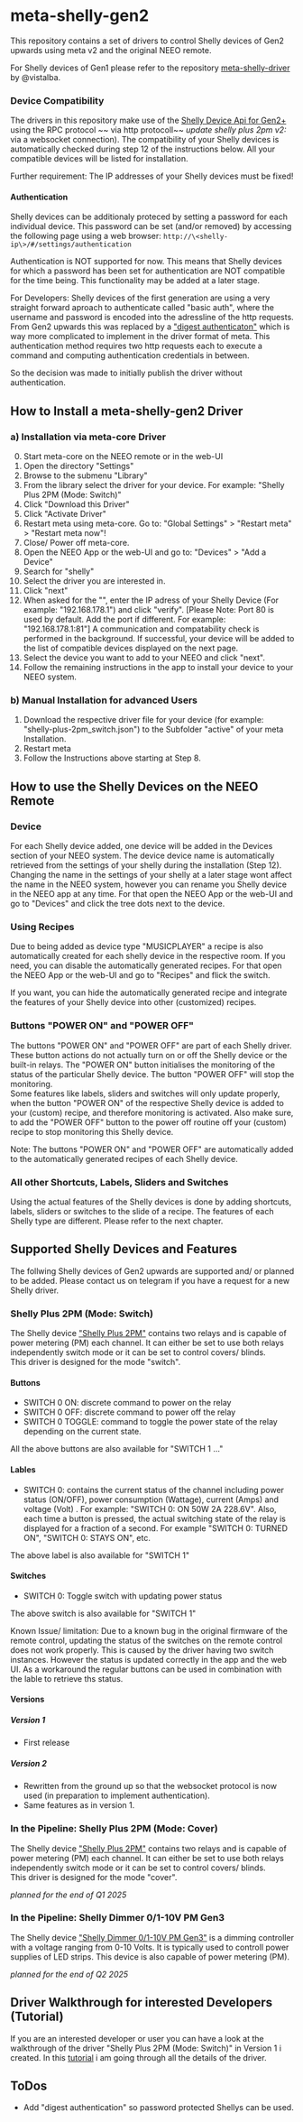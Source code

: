 # meta-shelly-gen2
This repository contains a set of drivers to control Shelly devices of Gen2 upwards using meta v2 and the original NEEO remote.

For Shelly devices of Gen1 please refer to the repository [meta-shelly-driver](https://github.com/vistalba/meta-shelly-driver) by @vistalba.

### Device Compatibility
The drivers in this repository make use of the [Shelly Device Api for Gen2+](https://shelly-api-docs.shelly.cloud/gen2/) using the RPC protocol ~~ via http protocoll~~  _update shelly plus 2pm v2:_ via a websocket connection). The compatibility of your Shelly devices is automatically checked during step 12 of the instructions below. All your compatible devices will be listed for installation.

Further requirement: The IP addresses of your Shelly devices must be fixed!

#### Authentication
Shelly devices can be additionaly proteced by setting a password for each individual device. This password can be set (and/or removed) by accessing the following page using a web browser: `http://\<shelly-ip\>/#/settings/authentication`

Authentication is NOT supported for now. This means that Shelly devices for which a password has been set for authentication are NOT compatible for the time being. This functionality may be added at a later stage.

For Developers: Shelly devices of the first generation are using a very straight forward aproach to authenticate called "basic auth", where the username and password is encoded into the adressline of the http requests. From Gen2 upwards this was replaced by a ["digest authenticaton"](https://shelly-api-docs.shelly.cloud/gen2/General/Authentication) which is way more complicated to implement in the driver format of meta. This authentication method requires two http requests each to execute a command and computing authentication credentials in between.

So the decision was made to initially publish the driver without authentication.

## How to Install a meta-shelly-gen2 Driver
### a) Installation via meta-core Driver
0. Start meta-core on the NEEO remote or in the web-UI
1. Open the directory "Settings"
2. Browse to the submenu "Library"
3. From the library select the driver for your device. For example: "Shelly Plus 2PM (Mode: Switch)"
4. Click "Download this Driver"
5. Click "Activate Driver"
6. Restart meta using meta-core. Go to: "Global Settings" > "Restart meta" > "Restart meta now"!
7. Close/ Power off meta-core.
8. Open the NEEO App or the web-UI and go to: "Devices" > "Add a Device"
9. Search for "shelly"
10. Select the driver you are interested in.
11. Click "next"
12. When asked for the "<security code>", enter the IP adress of your Shelly Device (For example: "192.168.178.1") and click "verify". [Please Note: Port 80 is used by default. Add the port if different. For example: "192.168.178.1:81"] A communication and compatability check is performed in the background. If successful, your device will be added to the list of compatible devices displayed on the next page.
13. Select the device you want to add to your NEEO and click "next".
14. Follow the remaining instructions in the app to install your device to your NEEO system.
 
### b) Manual Installation for advanced Users
1. Download the respective driver file for your device (for example: "shelly-plus-2pm_switch.json") to the Subfolder "active" of your meta Installation.
2. Restart meta
3. Follow the Instructions above starting at Step 8.

## How to use the Shelly Devices on the NEEO Remote
### Device
For each Shelly device added, one device will be added in the Devices section of your NEEO system. The device device name is automatically retrieved from the settings of your shelly during the installation (Step 12). Changing the name in the settings of your shelly at a later stage wont affect the name in the NEEO system, however you can rename you Shelly device in the NEEO app at any time. For that open the NEEO App or the web-UI and go to "Devices" and click the tree dots next to the device.

### Using Recipes
Due to being added as device type "MUSICPLAYER" a recipe is also automatically created for each shelly device in the respective room. If you need, you can disable the automatically generated recipes. For that open the NEEO App or the web-UI and go to "Recipes" and flick the switch.

If you want, you can hide the automatically generated recipe and integrate the features of your Shelly device into other (customized) recipes.

### Buttons "POWER ON" and "POWER OFF"
The buttons "POWER ON" and "POWER OFF" are part of each Shelly driver. These button actions do not actually turn on or off the Shelly device or the built-in relays. The "POWER ON" button initialises the monitoring of the status of the particular Shelly device. The button "POWER OFF" will stop the monitoring.\
Some features like labels, sliders and switches will only update properly, when the button "POWER ON" of the respective Shelly device is added to your (custom) recipe, and therefore monitoring is activated. Also make sure, to add the "POWER OFF" button to the power off routine off your (custom) recipe to stop monitoring this Shelly device.

Note: The buttons "POWER ON" and "POWER OFF" are automatically added to the automatically generated recipes of each Shelly device.

### All other Shortcuts, Labels, Sliders and Switches
Using the actual features of the Shelly devices is done by adding shortcuts, labels, sliders or switches to the slide of a recipe. The features of each Shelly type are different. Please refer to the next chapter.

## Supported Shelly Devices and Features
The follwing Shelly devices of Gen2 upwards are supported and/ or planned to be added. Please contact us on telegram if you have a request for a new Shelly driver.

### Shelly Plus 2PM (Mode: Switch)
The Shelly device ["Shelly Plus 2PM"](https://www.shelly.com/products/shelly-plus-2pm) contains two relays and is capable of power metering (PM) each channel. It can either be set to use both relays independently switch mode or it can be set to control covers/ blinds.\
This driver is designed for the mode "switch".

#### Buttons
- SWITCH 0 ON: discrete command to power on the relay
- SWITCH 0 OFF: discrete command to power off the relay
- SWITCH 0 TOGGLE: command to toggle the power state of the relay depending on the current state.

All the above buttons are also available for "SWITCH 1 ..."

#### Lables
- SWITCH 0: contains the current status of the channel including power status (ON/OFF), power consumption (Wattage), current (Amps) and voltage (Volt) . For example: "SWITCH 0: ON 50W 2A 228.6V". Also, each time a button is pressed, the actual switching state of the relay is displayed for a fraction of a second. For example "SWITCH 0: TURNED ON", "SWITCH 0: STAYS ON", etc.

The above label is also available for "SWITCH 1"

#### Switches
- SWITCH 0: Toggle switch with updating power status

The above switch is also available for "SWITCH 1"

Known Issue/ limitation: Due to a known bug in the original firmware of the remote control, updating the status of the switches on the remote control does not work properly. This is caused by the driver having two switch instances. However the status is updated correctly in the app and the web UI. As a workaround the regular buttons can be used in combination with the lable to retrieve ths status.

#### Versions
##### Version 1
- First release
  
##### Version 2
- Rewritten from the ground up so that the websocket protocol is now used (in preparation to implement authentication).
- Same features as in version 1.

### In the Pipeline: Shelly Plus 2PM (Mode: Cover)
The Shelly device ["Shelly Plus 2PM"](https://www.shelly.com/products/shelly-plus-2pm) contains two relays and is capable of power metering (PM) each channel. It can either be set to use both relays independently switch mode or it can be set to control covers/ blinds.\
This driver is designed for the mode "cover".

*planned for the end of Q1 2025*

### In the Pipeline: Shelly Dimmer 0/1-10V PM Gen3
The Shelly device ["Shelly Dimmer 0/1-10V PM Gen3"](https://www.shelly.com/products/shelly-0-1-10v-dimmer-pm-gen3) is a dimming controller with a voltage ranging from 0-10 Volts. It is typically used to controll power supplies of LED strips.
This device is also capable of power metering (PM).

*planned for the end of Q2 2025*

## Driver Walkthrough for interested Developers (Tutorial)
If you are an interested developer or user you can have a look at the walkthrough of the driver "Shelly Plus 2PM (Mode: Switch)" in Version 1 i created. In this [tutorial](https://github.com/MarkusMas/meta-shelly-gen2/blob/main/tutorial/shelly-plus-2pm_switch_v1_tutorial.md) i am going through all the details of the driver.

## ToDos
- Add "digest authentication" so password protected Shellys can be used.
